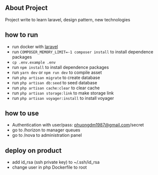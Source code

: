 ## About Project

Project write to learn laravel, design pattern, new technologies

## how to run

- run docker with [laravel ](https://github.com/phuongdm1987/laravel_docker)
- run `COMPOSER_MEMORY_LIMIT=-1 composer install` to install dependence packages
- `cp .env.example .env`
- run `npm install` to install dependence packages
- run `yarn dev` or `npm run dev` to compile asset
- run `php artisan migrate` to create database
- run `php artisan db:seed` to seed database
- run `php artisan cache:clear` to clear cache
- run `php artisan storage:link` to make storage link
- run `php artisan voyager:install` to install voyager

## how to use
- Authentication with user/pass: phuongdm1987@gmail.com/secret
- go to /horizon to manager queues
- go to /nova to administration panel

## deploy on product
- add id_rsa (ssh private key) to ~/.ssh/id_rsa
- change user in php Dockerfile to root
